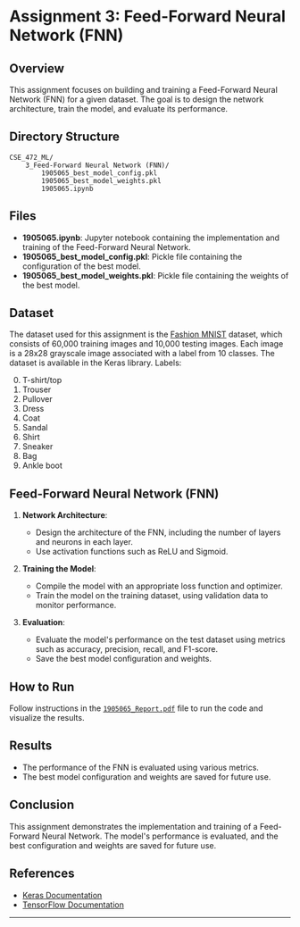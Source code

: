 # Assignment 3: Feed-Forward Neural Network (FNN)

## Overview

This assignment focuses on building and training a Feed-Forward Neural Network (FNN) for a given dataset. The goal is to design the network architecture, train the model, and evaluate its performance.

## Directory Structure

```
CSE_472_ML/
    3_Feed-Forward Neural Network (FNN)/
        1905065_best_model_config.pkl
        1905065_best_model_weights.pkl
        1905065.ipynb
```

## Files

- **1905065.ipynb**: Jupyter notebook containing the implementation and training of the Feed-Forward Neural Network.
- **1905065_best_model_config.pkl**: Pickle file containing the configuration of the best model.
- **1905065_best_model_weights.pkl**: Pickle file containing the weights of the best model.

## Dataset
<!-- https://www.kaggle.com/datasets/zalando-research/fashionmnist -->
The dataset used for this assignment is the [Fashion MNIST](https://www.kaggle.com/datasets/zalando-research/fashionmnist) dataset, which consists of 60,000 training images and 10,000 testing images. Each image is a 28x28 grayscale image associated with a label from 10 classes. The dataset is available in the Keras library.
Labels:

0. T-shirt/top  
1. Trouser
2. Pullover
3. Dress
4. Coat
5. Sandal
6. Shirt
7. Sneaker
8. Bag
9. Ankle boot


## Feed-Forward Neural Network (FNN)

1. **Network Architecture**:
    - Design the architecture of the FNN, including the number of layers and neurons in each layer.
    - Use activation functions such as ReLU and Sigmoid.

2. **Training the Model**:
    - Compile the model with an appropriate loss function and optimizer.
    - Train the model on the training dataset, using validation data to monitor performance.

3. **Evaluation**:
    - Evaluate the model's performance on the test dataset using metrics such as accuracy, precision, recall, and F1-score.
    - Save the best model configuration and weights.

## How to Run

Follow instructions in the [`1905065_Report.pdf`](./1905065_Report.pdf) file to run the code and visualize the results.


## Results

- The performance of the FNN is evaluated using various metrics.
- The best model configuration and weights are saved for future use.

## Conclusion

This assignment demonstrates the implementation and training of a Feed-Forward Neural Network. The model's performance is evaluated, and the best configuration and weights are saved for future use.

## References

- [Keras Documentation](https://keras.io/)
- [TensorFlow Documentation](https://www.tensorflow.org/)

---
